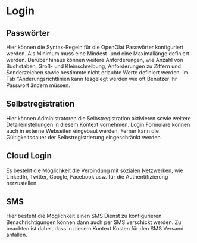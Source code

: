 # Login

## Passwörter

Hier können die Syntax-Regeln für die OpenOlat Passwörter konfiguriert werden.
Als Minimum muss eine Mindest- und eine Maximallänge definiert werden. Darüber
hinaus können weitere Anforderungen, wie Anzahl von Buchstaben, Groß- und
Kleinschreibung, Anforderungen zu Ziffern und Sonderzeichen sowie bestimmte
nicht erlaubte Werte definiert werden. Im Tab "Änderungsrichtlinien kann
fesgelegt werden wie oft Benutzer ihr Passwort ändern müssen.

## Selbstregistration

Hier können Administratoren die Selbstregistration aktivieren sowie weitere
Detaileinstellungen in diesem Kontext vornehmen. Login Formulare können auch
in externe Webseiten eingebaut werden. Ferner kann die Gültigkeitsdauer der
Selbstregistrierung eingeschränkt werden.

## Cloud Login

Es besteht die Möglichkeit die Verbindung mit sozialen Netzwerken, wie
LinkedIn, Twitter, Google, Facebook usw.  für die Authentifizierung
herzustellen.

## SMS

Hier besteht die Möglichkeit einen SMS Dienst zu konfigurieren.
Benachrichtigungen können dann auch per SMS verschickt werden. Zu beachten ist
dabei, dass in diesem Kontext Kosten für den SMS Versand anfallen.

  


